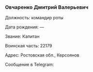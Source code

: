 ### Овчаренко Дмитрий Валерьевич

Должность: командир роты

Дата рождения: —

Звание: Капитан

Воинская часть: 22179

Адрес: Ростовская обл., Керсоянов

Сообщение в Telegram: []()
